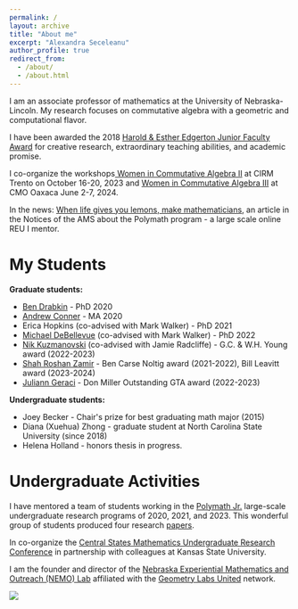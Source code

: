 ```yaml
---
permalink: /
layout: archive
title: "About me"
excerpt: "Alexandra Seceleanu"
author_profile: true
redirect_from: 
  - /about/
  - /about.html
---
```


I am an associate professor of mathematics at the University of Nebraska-Lincoln. My research focuses on commutative algebra with a geometric and computational flavor.

I have been awarded the 2018 [Harold & Esther Edgerton Junior Faculty Award](https://executivevc.unl.edu/faculty/evaluation-recognition/awards/edgerton) for creative research, extraordinary teaching abilities, and academic promise.

I co-organize the workshops[ Women in Commutative Algebra II](https://mathstat.dal.ca/~faridi/WICAII) at CIRM Trento on October 16-20, 2023 and [Women in Commutative Algebra III](https://mathstat.dal.ca/~faridi/WICAIII) at CMO Oaxaca June 2-7, 2024.

In the news: [When life gives you lemons, make mathematicians](https://www.ams.org/journals/notices/202103/rnoti-p375.pdf), an article in the Notices of the AMS about the Polymath program - a large scale online REU I mentor.

My Students
========

**Graduate students:**
*  [Ben Drabkin](https://www.math.unl.edu/~bdrabkin2/) - PhD 2020
* [Andrew Conner](https://youtu.be/j368pBapgRE) - MA 2020
* Erica Hopkins (co-advised with Mark Walker) - PhD 2021
* [Michael DeBellevue](https://mpdebell.expressions.syr.edu) (co-advised with Mark Walker) - PhD 2022
* [Nik Kuzmanovski](https://www.nkuzmanovski.com) (co-advised with Jamie Radcliffe) - G.C. & W.H. Young award (2022-2023)
* [Shah Roshan Zamir](https://sroshanzamir2.github.io/index.html) - Ben Carse Noltig award (2021-2022), Bill Leavitt award (2023-2024)
* [Juliann Geraci](https://julianngeraci.github.io) - Don Miller Outstanding GTA award (2022-2023)

**Undergraduate students:**
* Joey Becker - Chair's prize for best graduating math major (2015)
* Diana (Xuehua) Zhong - graduate student at North Carolina State University (since 2018)
* Helena Holland - honors thesis in progress.


Undergraduate Activities
======

I have mentored a team of students working in the [Polymath Jr.](https://geometrynyc.wixsite.com/polymathreu) large-scale undergraduate research programs of 2020, 2021, and 2023. This wonderful group of students produced four research [papers](\https://aseceleanu.github.io/papers).

In co-organize the [Central States Mathematics Undergraduate Research Conference](https://math.unl.edu/events/cesmur) in partnership with colleagues at Kansas State University.

I am the founder and director of the [Nebraska Experiential Mathematics and Outreach (NEMO) Lab](https://aseceleanu.github.io/NEMO) affiliated with the [Geometry Labs United](https://geometrylabs.net)  network.

 <td width="20px">
 <a href="https://clustrmaps.com/site/1buz0" title="Visit tracker"><img src="//www.clustrmaps.com/map_v2.png?d=R3zDHoxAq5OBTy-gfeFs1Qk8RO-eivlObLLkP5suk2g&cl=ffffff"></a>
 </td>
 <script async src="https://www.googletagmanager.com/gtag/js?id=G-VX7690VN85"></script>
<script>
  window.dataLayer = window.dataLayer || [];
  function gtag(){dataLayer.push(arguments);}
  gtag('js', new Date());
  gtag('config', 'G-VX7690VN85');
</script>


